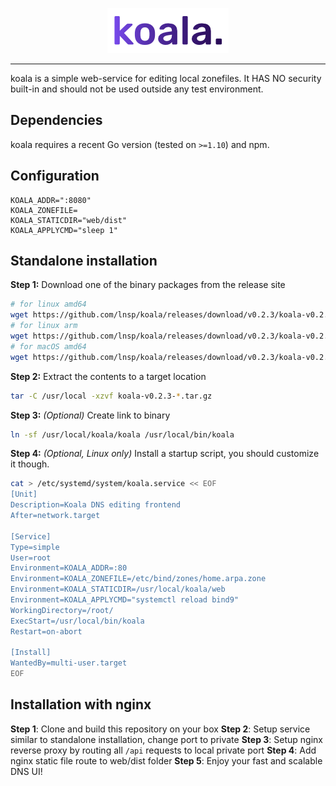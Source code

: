 <p align="center">
<img src="https://github.com/lnsp/koala/raw/master/web/src/assets/koala.png" alt="koala">
</p>
<hr>
koala is a simple web-service for editing local zonefiles. It HAS NO security built-in and should not be used outside any test environment.

## Dependencies
koala requires a recent Go version (tested on `>=1.10`) and npm.

## Configuration
```
KOALA_ADDR=":8080"
KOALA_ZONEFILE=
KOALA_STATICDIR="web/dist"
KOALA_APPLYCMD="sleep 1"
```
## Standalone installation
**Step 1:** Download one of the binary packages from the release site
```bash
# for linux amd64
wget https://github.com/lnsp/koala/releases/download/v0.2.3/koala-v0.2.3-darwin-amd64.tar.gz
# for linux arm
wget https://github.com/lnsp/koala/releases/download/v0.2.3/koala-v0.2.3-linux-arm.tar.gz
# for macOS amd64
wget https://github.com/lnsp/koala/releases/download/v0.2.3/koala-v0.2.3-darwin-amd64.tar.gz
```
**Step 2:** Extract the contents to a target location
```bash
tar -C /usr/local -xzvf koala-v0.2.3-*.tar.gz
```
**Step 3:** *(Optional)* Create link to binary
```bash
ln -sf /usr/local/koala/koala /usr/local/bin/koala
```
**Step 4:** *(Optional, Linux only)* Install a startup script, you should customize it though.
```bash
cat > /etc/systemd/system/koala.service << EOF
[Unit]
Description=Koala DNS editing frontend
After=network.target

[Service]
Type=simple
User=root
Environment=KOALA_ADDR=:80
Environment=KOALA_ZONEFILE=/etc/bind/zones/home.arpa.zone
Environment=KOALA_STATICDIR=/usr/local/koala/web
Environment=KOALA_APPLYCMD="systemctl reload bind9"
WorkingDirectory=/root/
ExecStart=/usr/local/bin/koala
Restart=on-abort

[Install]
WantedBy=multi-user.target
EOF
```

## Installation with nginx
**Step 1**: Clone and build this repository on your box
**Step 2**: Setup service similar to standalone installation, change port to private
**Step 3**: Setup nginx reverse proxy by routing all `/api` requests to local private port
**Step 4**: Add nginx static file route to web/dist folder
**Step 5**: Enjoy your fast and scalable DNS UI!
